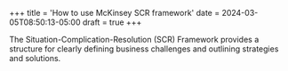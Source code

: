 +++
title = 'How to use McKinsey SCR framework'
date = 2024-03-05T08:50:13-05:00
draft = true
+++

The Situation-Complication-Resolution (SCR) Framework provides a structure for clearly defining business challenges and outlining strategies and solutions.

